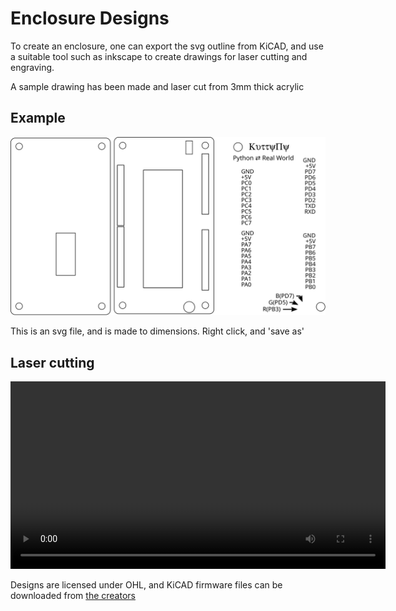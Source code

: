 # Enclosure Designs

To create an enclosure, one can export the svg outline from KiCAD, and use a suitable tool
such as inkscape to create drawings for laser cutting and engraving.

A sample drawing has been made and laser cut from 3mm thick acrylic 

## Example
![](images/enclosure.svg "Enclosure")

This is an svg file, and is made to dimensions. Right click, and 'save as'

## Laser cutting

<video controls width="600">
    <source src="../images/lasercut.mp4"
            type="video/mp4">
    Sorry, your browser doesn't support embedded videos.
</video>

Designs are licensed under OHL, and KiCAD firmware files can be downloaded from 
[the creators](https://github.com/expeyes/expeyes-programs/tree/ce092cb83bac42a7f1cceb7135c07d05127cf616/kuttyPy/hardware) 
